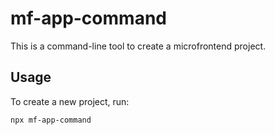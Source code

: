 # mf-app-command

This is a command-line tool to create a microfrontend project.

## Usage

To create a new project, run:

```bash
npx mf-app-command
